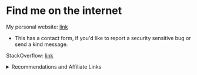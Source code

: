 # Find me on the internet

My personal website: [link](https://micahparks.com)
* This has a contact form, if you'd like to report a security sensitive bug or send a kind message.

StackOverflow: [link](https://stackoverflow.com/users/14797322/micah-parks)

<details>
<summary>Recommendations and Affiliate Links</summary>
<br>
# Recommendations and Affiliate Links
These are products or services I personally use recommend to other developers. Any affiliate links are clearly marked.
Clicking on affiliate links and making a purchase in the same browser gives me a small commission at no extra cost to
you. If you are interested in any of these products or services, please consider using my affiliate links. Thank you!

## Hosting providers:
Digital Ocean: [affiliate link](https://m.do.co/c/4e3aca78dba1) (free $200 credit)
* Advanced use cases.
	* VPS ("Droplets").
	* Functions as a service.
	* Kubernetes as a service.
	* Storage for volumes and objects (S3 compatible).
	* Managed databases.
	* Managed website hosting.
	* Network assets like load balancers and firewalls.
	* Great uptime guarantee.
* Excellent web UI.
* Excellent free and paid support.
* Better pricing than most cloud providers with these offerings.

Contabo: [affiliate link](https://www.kqzyfj.com/click-100732149-12454592)
* Simpler use cases.
	* VPS.
	* Storage for objects (S3 compatible).
* Best price per performance I could find with servers in the USA. I've benchmarked them too.
* German owned with data centers in multiple countries.

InterServer: [affiliate link](https://www.kqzyfj.com/click-100732149-11146123)
* Simpler user cases.
	* VPS.
	* Managed databases.
	* Managed website hosting.
* Great price per performance VPS.
* Owned by a USA company and all data centers are in the United States.

## Developer tools:
JetBrains: [link](https://www.jetbrains.com/)
* Best [Golang IDE](https://www.jetbrains.com/go/).
* Best [Database tool](https://www.jetbrains.com/datagrip/) (built into all IDEs too).

TailwindUI: [link](https://tailwindui.com/)
* Excellent [frontend components](https://tailwindui.com/components).
* Excellent [website templates](https://tailwindui.com/templates).

FontAwesome Pro: [link](https://fontawesome.com/plans)
* Excellent icons.

GitHub Copilot: [link](https://github.com/features/copilot)
* Shockingly good suggestions.
* Helps implement RFCs faster.
* If you get it, enable `Allow GitHub to use my code snippets for product improvements` in GitHub settings. It will make
  the service better for everyone.
</details>
